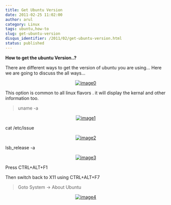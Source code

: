 ```yaml
---
title: Get Ubuntu Version
date: 2011-02-25 11:02:00
author: arul
category: Linux
tags: ubuntu,how-to
slug: get-ubuntu-version
disqus_identifier: /2011/02/get-ubuntu-version.html
status: published
---
```


**How to get the ubuntu Version..?**

There are different ways to get the version of ubuntu you are using\...
Here we are going to discuss the all ways\...

<div class="separator" style="clear: both; text-align: center;">

[![image0](http://4.bp.blogspot.com/-VueKP61Jfhs/TWe5k1oPS4I/AAAAAAAAAmw/cQ-BQQeRHz4/s400/ubuntu-sticker_logo.jpg)](http://4.bp.blogspot.com/-VueKP61Jfhs/TWe5k1oPS4I/AAAAAAAAAmw/cQ-BQQeRHz4/s1600/ubuntu-sticker_logo.jpg)

</div>

This option is common to all linux flavors . it will display the kernal
and other information too.

> uname -a

<div class="separator" style="clear: both; text-align: center;">

[![image1](http://4.bp.blogspot.com/--bK3K2EVF70/TWe7iBJO-TI/AAAAAAAAAm4/6e_9TanQElo/s400/uname-a.png)](http://4.bp.blogspot.com/--bK3K2EVF70/TWe7iBJO-TI/AAAAAAAAAm4/6e_9TanQElo/s1600/uname-a.png)

</div>

 cat /etc/issue
<div class="separator" style="clear: both; text-align: center;">

[![image2](http://4.bp.blogspot.com/-2yir31hijuw/TWe8hFxuASI/AAAAAAAAAnA/YDLxKKShmS0/s400/cat%2Bissue.png)](http://4.bp.blogspot.com/-2yir31hijuw/TWe8hFxuASI/AAAAAAAAAnA/YDLxKKShmS0/s1600/cat%2Bissue.png)

</div>

 lsb\_release -a
<div class="separator" style="clear: both; text-align: center;">

[![image3](http://4.bp.blogspot.com/-f1_2r394gak/TWe9Qmt4QGI/AAAAAAAAAnI/6L8B9Leib9E/s400/lsb_release.png)](http://4.bp.blogspot.com/-f1_2r394gak/TWe9Qmt4QGI/AAAAAAAAAnI/6L8B9Leib9E/s1600/lsb_release.png)

</div>

 Press CTRL+ALT+F1

Then switch back to X11 using CTRL+ALT+F7

> Goto System → About Ubuntu

<div class="separator" style="clear: both; text-align: center;">

[![image4](http://2.bp.blogspot.com/-UoGMFz3OwWc/TWfgQuKW72I/AAAAAAAAAnQ/TUVyDByv7tY/s400/about_ubuntu.png)](http://2.bp.blogspot.com/-UoGMFz3OwWc/TWfgQuKW72I/AAAAAAAAAnQ/TUVyDByv7tY/s1600/about_ubuntu.png)

</div>
